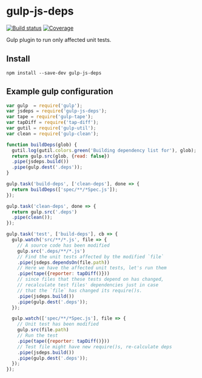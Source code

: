 # gulp-js-deps

[![Build status](https://img.shields.io/travis/engina/gulp-js-deps.svg?style=flat-square)](https://travis-ci.org/request/request)
[![Coverage](https://img.shields.io/codecov/c/github/engina/gulp-js-deps.svg?style=flat-square)](https://codecov.io/github/request/request?branch=master)

Gulp plugin to run only affected unit tests.

## Install
```
npm install --save-dev gulp-js-deps
```

## Example gulp configuration
```javascript
var gulp  = require('gulp');
var jsdeps = require('gulp-js-deps');
var tape = require('gulp-tape');
var tapDiff = require('tap-diff');
var gutil = require('gulp-util');
var clean = require('gulp-clean');

function buildDeps(glob) {
  gutil.log(gutil.colors.green('Building dependency list for'), glob);
  return gulp.src(glob, {read: false})
  .pipe(jsdeps.build())
  .pipe(gulp.dest('.deps'));
}

gulp.task('build-deps', ['clean-deps'], done => {
  return buildDeps(['spec/**/*Spec.js']);
});

gulp.task('clean-deps', done => {
  return gulp.src('.deps')
  .pipe(clean());
});

gulp.task('test', ['build-deps'], cb => {
  gulp.watch('src/**/*.js', file => {
    // A source code has been modified
    gulp.src('.deps/**/*.js')
    // Find the unit tests affected by the modified `file`
    .pipe(jsdeps.dependsOn(file.path))
    // Here we have the affected unit tests, let's run them
    .pipe(tape({reporter: tapDiff()}))
    // since files that these tests depend on has changed,
    // recalculate test files' dependencies just in case
    // that the `file` has changed its require()s.
    .pipe(jsdeps.build())
    .pipe(gulp.dest('.deps'));
  });

  gulp.watch(['spec/**/*Spec.js'], file => {
    // Unit test has been modified
    gulp.src(file.path)
    // Run the test
    .pipe(tape({reporter: tapDiff()}))
    // Test file might have new require()s, re-calculate deps
    .pipe(jsdeps.build())
    .pipe(gulp.dest('.deps'));
  });
});
```